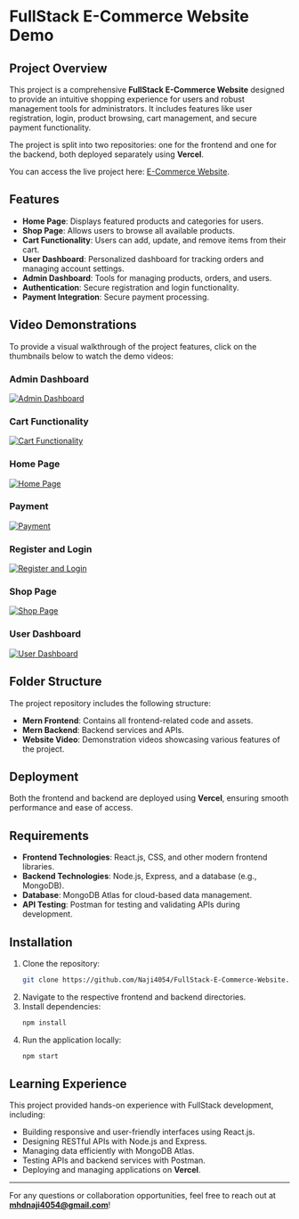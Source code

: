 # FullStack E-Commerce Website Demo

## Project Overview
This project is a comprehensive **FullStack E-Commerce Website** designed to provide an intuitive shopping experience for users and robust management tools for administrators. It includes features like user registration, login, product browsing, cart management, and secure payment functionality. 

The project is split into two repositories: one for the frontend and one for the backend, both deployed separately using **Vercel**.

You can access the live project here: [E-Commerce Website](https://lebaba-e-commerce.vercel.app/).

## Features
- **Home Page**: Displays featured products and categories for users.
- **Shop Page**: Allows users to browse all available products.
- **Cart Functionality**: Users can add, update, and remove items from their cart.
- **User Dashboard**: Personalized dashboard for tracking orders and managing account settings.
- **Admin Dashboard**: Tools for managing products, orders, and users.
- **Authentication**: Secure registration and login functionality.
- **Payment Integration**: Secure payment processing.

## Video Demonstrations
To provide a visual walkthrough of the project features, click on the thumbnails below to watch the demo videos:

### Admin Dashboard
[![Admin Dashboard](Demo%20Images/Admin%20Dashboard.png)](https://drive.google.com/file/d/1ZZHaVj575ddEcCgIcCCwx5beyiN-RZ3N/view?usp=drive_link)

### Cart Functionality
[![Cart Functionality](Demo%20Images/Cart%20functionality.png)](https://drive.google.com/file/d/1kKvTFP-ERbhMd_IzN0662Y8hqzlKSJjq/view?usp=drive_link)

### Home Page
[![Home Page](Demo%20Images/Home%20Page.png)](https://drive.google.com/file/d/1azGUfw8hTdpy0oZiULeulN4RNHM2pgLA/view?usp=drive_link)

### Payment
[![Payment](Demo%20Images/Payment.png)](https://drive.google.com/file/d/1Yrw3tYXPDhck6Q9wSJbyJVqLIGUTgkTg/view?usp=drive_link)

### Register and Login
[![Register and Login](Demo%20Images/Register%20and%20Login.png)](https://drive.google.com/file/d/1UofSs00zMUw9XW2R9pZ1sf7pu58-cPiP/view?usp=drive_link)

### Shop Page
[![Shop Page](Demo%20Images/Shop%20Page.png)](https://drive.google.com/file/d/1cFbpPxSSdG2-_Y1_QHZdvur36N9ypxD9/view?usp=drive_link)

### User Dashboard
[![User Dashboard](Demo%20Images/User%20DashBoard.png)](https://drive.google.com/file/d/1QGKUfzX9mwf3FiXujjiwx0DTM1OZiR_0/view?usp=drive_link)


## Folder Structure
The project repository includes the following structure:
- **Mern Frontend**: Contains all frontend-related code and assets.
- **Mern Backend**: Backend services and APIs.
- **Website Video**: Demonstration videos showcasing various features of the project.

## Deployment
Both the frontend and backend are deployed using **Vercel**, ensuring smooth performance and ease of access.

## Requirements
- **Frontend Technologies**: React.js, CSS, and other modern frontend libraries.
- **Backend Technologies**: Node.js, Express, and a database (e.g., MongoDB).
- **Database**: MongoDB Atlas for cloud-based data management.
- **API Testing**: Postman for testing and validating APIs during development.

## Installation
1. Clone the repository:
   ```bash
   git clone https://github.com/Naji4054/FullStack-E-Commerce-Website.git
   ```
2. Navigate to the respective frontend and backend directories.
3. Install dependencies:
   ```bash
   npm install
   ```
4. Run the application locally:
   ```bash
   npm start
   ```

## Learning Experience
This project provided hands-on experience with FullStack development, including:
- Building responsive and user-friendly interfaces using React.js.
- Designing RESTful APIs with Node.js and Express.
- Managing data efficiently with MongoDB Atlas.
- Testing APIs and backend services with Postman.
- Deploying and managing applications on **Vercel**.

---

For any questions or collaboration opportunities, feel free to reach out at **mhdnaji4054@gmail.com**!

